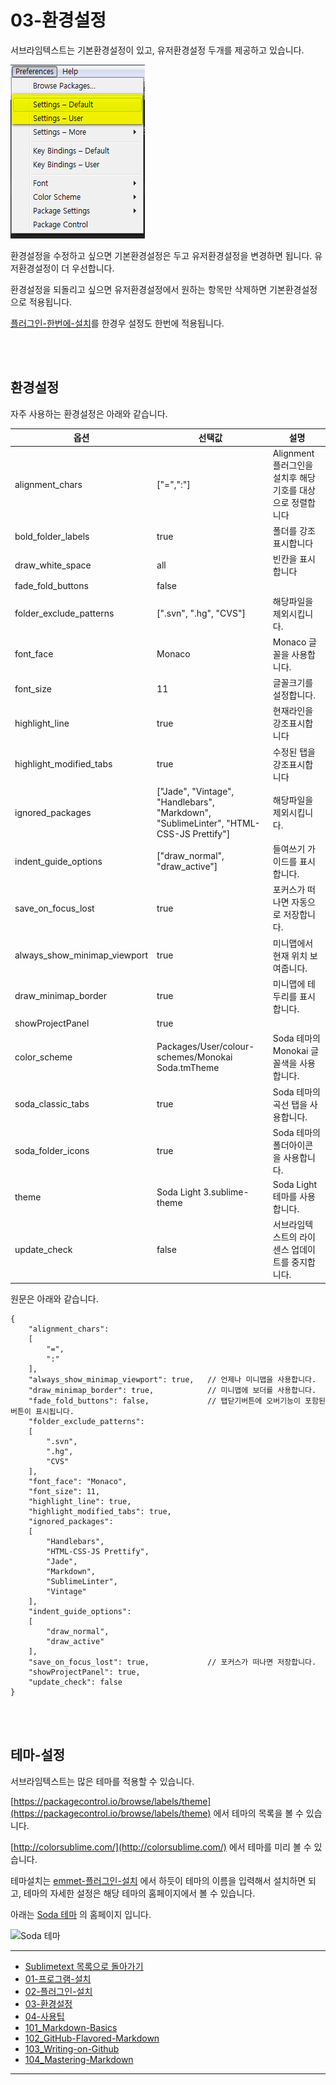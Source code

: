 # 03-환경설정

서브라임텍스트는 기본환경설정이 있고, 유저환경설정 두개를 제공하고 있습니다.

![환경설정](../images/demun-037.jpg)

환경설정을 수정하고 싶으면 기본환경설정은 두고 유저환경설정을 변경하면 됩니다. 유저환경설정이 더 우선합니다.

환경설정을 되돌리고 싶으면 유저환경설정에서 원하는 항목만 삭제하면 기본환경설정으로 적용됩니다.

[플러그인-한번에-설치](docs/02-플러그인-설치.md#플러그인-한번에-설치)를 한경우 설정도 한번에 적용됩니다.




<br><br>


## 환경설정

자주 사용하는 환경설정은 아래와 같습니다.

| 옵션 | 선택값 | 설명 |
|------|--------|------|
| alignment_chars | ["=",":"] | Alignment 플러그인을 설치후 해당기호를 대상으로 정렬합니다 |
| bold_folder_labels | true | 폴더를 강조표시합니다 |
| draw_white_space | all | 빈칸을 표시합니다 |
| fade_fold_buttons | false | 
| folder_exclude_patterns | [".svn", ".hg", "CVS"] | 해당파일을 제외시킵니다. |
| font_face | Monaco | Monaco 글꼴을 사용합니다. |
| font_size | 11 | 글꼴크기를 설정합니다. |
| highlight_line | true | 현재라인을 강조표시합니다 |
| highlight_modified_tabs | true | 수정된 탭을 강조표시합니다 |
| ignored_packages | ["Jade", "Vintage", "Handlebars", "Markdown", "SublimeLinter", "HTML-CSS-JS Prettify"] | 해당파일을 제외시킵니다. |
| indent_guide_options | ["draw_normal", "draw_active"] | 들여쓰기 가이드를 표시합니다. |
| save_on_focus_lost | true | 포커스가 떠나면 자동으로 저장합니다.
| always_show_minimap_viewport | true | 미니맵에서 현재 위치 보여줍니다.
| draw_minimap_border | true | 미니맵에 테두리를 표시합니다.
| showProjectPanel | true |
| color_scheme | Packages/User/colour-schemes/Monokai Soda.tmTheme | Soda 테마의 Monokai 글꼴색을 사용합니다. |
| soda_classic_tabs | true | Soda 테마의 곡선 탭을 사용합니다. |
| soda_folder_icons | true | Soda 테마의 폴더아이콘을 사용합니다. |
| theme | Soda Light 3.sublime-theme | Soda Light 테마를 사용합니다.
| update_check | false | 서브라임텍스트의 라이센스 업데이트를 중지합니다.

원문은 아래와 같습니다. 

```
{
	"alignment_chars":
	[
		"=",
		":"
	],
	"always_show_minimap_viewport": true,	// 언제나 미니맵을 사용합니다.
	"draw_minimap_border": true, 			// 미니맵에 보더를 사용합니다.
	"fade_fold_buttons": false,				// 탭닫기버튼에 오버기능이 포함된 버튼이 표시됩니다. 
	"folder_exclude_patterns": 
	[
		".svn",
		".hg",
		"CVS"
	],
	"font_face": "Monaco",
	"font_size": 11,
	"highlight_line": true,
	"highlight_modified_tabs": true,
	"ignored_packages":
	[
		"Handlebars",
		"HTML-CSS-JS Prettify",
		"Jade",
		"Markdown",
		"SublimeLinter",
		"Vintage"
	],
	"indent_guide_options":
	[
		"draw_normal",
		"draw_active"
	],
	"save_on_focus_lost": true,				// 포커스가 떠나면 저장합니다.
	"showProjectPanel": true,
	"update_check": false
}
```


<br><br>


## 테마-설정

서브라임텍스트는 많은 테마를 적용할 수 있습니다.

[https://packagecontrol.io/browse/labels/theme](https://packagecontrol.io/browse/labels/theme) 에서 테마의 목록을 볼 수 있습니다.

[http://colorsublime.com/](http://colorsublime.com/) 에서 테마를 미리 볼 수 있습니다.


테마설치는 [emmet-플러그인-설치](docs/02-플러그인-설치.md#emmet-플러그인-설치) 에서 하듯이 테마의 이름을 입력해서 설치하면 되고, 테마의 자세한 설정은 해당 테마의 홈페이지에서 볼 수 있습니다.

아래는 [Soda 테마](http://buymeasoda.github.io/soda-theme/) 의 홈페이지 입니다.

![Soda 테마](https://packagecontrol.io/readmes/img/47e19b997a2b138784f7a67fca66056e61744299.png)

----

* [Sublimetext 목록으로 돌아가기](../README.md)
* [01-프로그램-설치](01-프로그램-설치.md)
* [02-플러그인-설치](02-플러그인-설치.md)
* [03-환경설정](03-환경설정.md)
* [04-사용팁](04-사용팁.md)
* [101_Markdown-Basics](101_Markdown-Basics.md)
* [102_GitHub-Flavored-Markdown](102_Github-Flavored-Markdown.md)
* [103_Writing-on-Github](103_Writing-on-Github.md)
* [104_Mastering-Markdown](104_Mastering-Markdown.md)

----